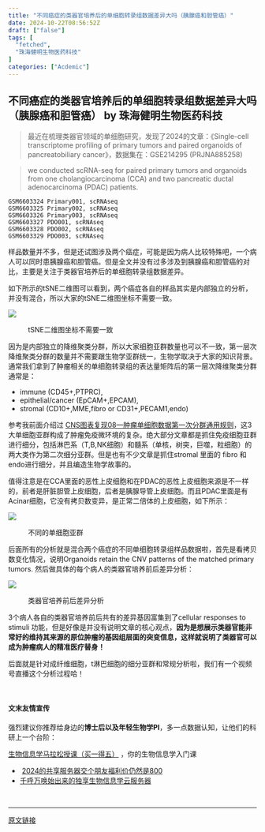 ```yaml
---
title: "不同癌症的类器官培养后的单细胞转录组数据差异大吗（胰腺癌和胆管癌）"
date: 2024-10-22T08:56:52Z
draft: ["false"]
tags: [
  "fetched",
  "珠海健明生物医药科技"
]
categories: ["Acdemic"]
---
```

不同癌症的类器官培养后的单细胞转录组数据差异大吗（胰腺癌和胆管癌） by 珠海健明生物医药科技
------
<div><section data-tool="mdnice编辑器" data-website="https://www.mdnice.com"><blockquote data-tool="mdnice编辑器"><span></span><p>最近在梳理类器官领域的单细胞研究，发现了2024的文章：《Single-cell transcriptome profiling of primary tumors and paired organoids of pancreatobiliary cancer》，数据集在：GSE214295 (PRJNA885258)</p></blockquote><blockquote data-tool="mdnice编辑器"><span></span><p>we conducted scRNA-seq for paired primary tumors and organoids from one cholangiocarcinoma (CCA) and two pancreatic ductal adenocarcinoma (PDAC) patients.</p></blockquote><pre data-tool="mdnice编辑器"><span></span><code>GSM6603324 Primary001, scRNAseq<br>GSM6603325 Primary002, scRNAseq<br>GSM6603326 Primary003, scRNAseq<br>GSM6603327 PDO001, scRNAseq<br>GSM6603328 PDO002, scRNAseq<br>GSM6603329 PDO003, scRNAseq<br></code></pre><p data-tool="mdnice编辑器">样品数量并不多，但是还试图涉及两个癌症，可能是因为病人比较特殊吧，一个病人可以同时患胰腺癌和胆管癌。但是全文并没有过多涉及到胰腺癌和胆管癌的对比，主要是关注于类器官培养后的单细胞转录组数据差异。</p><p data-tool="mdnice编辑器">如下所示的tSNE二维图可以看到，两个癌症各自的样品其实是内部独立的分析，并没有混合，所以大家的tSNE二维图坐标不需要一致。</p><p><img data-galleryid="" data-imgfileid="100045817" data-ratio="0.549074074074074" data-s="300,640" data-src="https://mmbiz.qpic.cn/mmbiz_png/cZNhZQ6j4wzsR1t3tRUmawF4iamNZWibs0nXn3IG2pS6LibQOrmepLn4hzichPgJ27MdHFyE1wWdxNptKib7b4ib89Hw/640?wx_fmt=png&amp;from=appmsg" data-type="png" data-w="1080" src="https://mmbiz.qpic.cn/mmbiz_png/cZNhZQ6j4wzsR1t3tRUmawF4iamNZWibs0nXn3IG2pS6LibQOrmepLn4hzichPgJ27MdHFyE1wWdxNptKib7b4ib89Hw/640?wx_fmt=png&amp;from=appmsg"></p><figure data-tool="mdnice编辑器"><figcaption>tSNE二维图坐标不需要一致</figcaption></figure><p data-tool="mdnice编辑器">因为是内部独立的降维聚类分群，所以大家细胞亚群数量也可以不一致，第一层次降维聚类分群的数量并不需要跟生物学亚群统一，生物学取决于大家的知识背景。通常我们拿到了肿瘤相关的单细胞转录组的表达量矩阵后的第一层次降维聚类分群通常是：</p><ul data-tool="mdnice编辑器"><li><section>immune (CD45+,PTPRC),</section></li><li><section>epithelial/cancer (EpCAM+,EPCAM),</section></li><li><section>stromal (CD10+,MME,fibro or CD31+,PECAM1,endo)</section></li></ul><p data-tool="mdnice编辑器">参考我前面介绍过 <a href="https://mp.weixin.qq.com/s?__biz=MzI1Njk4ODE0MQ==&amp;mid=2247488940&amp;idx=1&amp;sn=1cc8a8a74715087939b9721c0881775d&amp;scene=21#wechat_redirect" data-linktype="2">CNS图表复现08—肿瘤单细胞数据第一次分群通用规则</a>，这3大单细胞亚群构成了肿瘤免疫微环境的复杂。绝大部分文章都是抓住免疫细胞亚群进行细分，包括淋巴系（T,B,NK细胞）和髓系（单核，树突，巨噬，粒细胞）的两大类作为第二次细分亚群。但是也有不少文章是抓住stromal 里面的 fibro 和endo进行细分，并且编造生物学故事的。</p><p data-tool="mdnice编辑器">值得注意是在CCA里面的恶性上皮细胞和在PDAC的恶性上皮细胞来源是不一样的，前者是肝脏胆管上皮细胞，后者是胰腺导管上皮细胞。而且PDAC里面是有Acinar细胞，它没有拷贝数变异，是正常二倍体的上皮细胞，如下所示：</p><p><img data-galleryid="" data-imgfileid="100045818" data-ratio="0.7074074074074074" data-s="300,640" data-src="https://mmbiz.qpic.cn/mmbiz_png/cZNhZQ6j4wzsR1t3tRUmawF4iamNZWibs0C6M8o2lgOtyq3V3TLu5GibL41lzrKOgXy47qTichWVmZ8iasQUpB1p3PQ/640?wx_fmt=png&amp;from=appmsg" data-type="png" data-w="1080" src="https://mmbiz.qpic.cn/mmbiz_png/cZNhZQ6j4wzsR1t3tRUmawF4iamNZWibs0C6M8o2lgOtyq3V3TLu5GibL41lzrKOgXy47qTichWVmZ8iasQUpB1p3PQ/640?wx_fmt=png&amp;from=appmsg"></p><figure data-tool="mdnice编辑器"><figcaption>不同的单细胞亚群</figcaption></figure><p data-tool="mdnice编辑器">后面所有的分析就是混合两个癌症的不同单细胞转录组样品数据啦，首先是看拷贝数变化情况，说明Organoids retain the CNV patterns of the matched primary tumors. 然后做具体的每个病人的类器官培养前后差异分析：</p><p><img data-galleryid="" data-imgfileid="100045819" data-ratio="0.6574074074074074" data-s="300,640" data-src="https://mmbiz.qpic.cn/mmbiz_png/cZNhZQ6j4wzsR1t3tRUmawF4iamNZWibs0gBb3P6XwugrZLH767ibqj7bnQnbc9STzzQYicptdM5lgicawXPC07hGOg/640?wx_fmt=png&amp;from=appmsg" data-type="png" data-w="1080" src="https://mmbiz.qpic.cn/mmbiz_png/cZNhZQ6j4wzsR1t3tRUmawF4iamNZWibs0gBb3P6XwugrZLH767ibqj7bnQnbc9STzzQYicptdM5lgicawXPC07hGOg/640?wx_fmt=png&amp;from=appmsg"></p><figure data-tool="mdnice编辑器"><figcaption>类器官培养前后差异分析</figcaption></figure><p data-tool="mdnice编辑器">3个病人各自的类器官培养前后共有的差异基因富集到了cellular responses to stimuli 功能，但是好像是并没有说明文章的核心观点，<strong>因为是想展示类器官能非常好的维持其来源的原位肿瘤的基因组层面的突变信息，这样就说明了类器官可以成为肿瘤病人的精准医疗替身！</strong></p><p data-tool="mdnice编辑器">后面就是针对成纤维细胞，t淋巴细胞的细分亚群和常规分析啦，我们有一个视频号直播这个分析过程哈！</p></section><section><br></section><h4 data-tool="mdnice编辑器">文末友情宣传</h4><p data-tool="mdnice编辑器">强烈建议你推荐给身边的<strong>博士后以及年轻生物学PI</strong>，多一点数据认知，让他们的科研上一个台阶：</p><section><a target="_blank" href="http://mp.weixin.qq.com/s?__biz=MzAxMDkxODM1Ng==&amp;mid=2247529099&amp;idx=1&amp;sn=fe3be2d43a6284a36c15625c23dc9a3e&amp;chksm=9b4b3230ac3cbb26b875bd0a294f24dfbd41a2b59996fbfe79087330d267c4ec70882683c3bd&amp;scene=21#wechat_redirect" textvalue="生物信息学马拉松‍授课（买一得五）" linktype="text" imgurl="" imgdata="null" data-itemshowtype="0" tab="innerlink" data-linktype="2" hasload="1">生物信息学马拉松授课（买一得五）</a> ，你的生物信息学入门课</section><ul data-tool="mdnice编辑器"><li><section> <a target="_blank" href="http://mp.weixin.qq.com/s?__biz=MzAxMDkxODM1Ng==&amp;mid=2247528363&amp;idx=1&amp;sn=5e02f3e9b2e148191e23ebc2c0d780e7&amp;chksm=9b4b2f10ac3ca606c1c4bac8cf112bb9b0f18e3c4262f5f2b8c0dba3bfedf2ba201507247005&amp;scene=21#wechat_redirect" textvalue="2024的共享服务器交个朋友福利价仍然是800" linktype="text" imgurl="" imgdata="null" data-itemshowtype="0" tab="innerlink" data-linktype="2" hasload="1">2024的共享服务器交个朋友福利价仍然是800</a></section></li><li><section><a target="_blank" href="http://mp.weixin.qq.com/s?__biz=MzAxMDkxODM1Ng==&amp;mid=2247519765&amp;idx=1&amp;sn=ce5a8c8182f854c88043059f8c2cb9ff&amp;chksm=9b4bceaeac3c47b88c19941d43dbb1401f3a92206481a0afc41159927868199643f795d62a7e&amp;scene=21#wechat_redirect" textvalue="千呼万唤始出来的独享生物信息学云服务器" linktype="text" imgurl="" imgdata="null" data-itemshowtype="0" tab="innerlink" data-linktype="2" hasload="1">千呼万唤始出来的独享生物信息学云服务器</a></section></li></ul><p><br></p><p><mp-style-type data-value="3"></mp-style-type></p></div>  
<hr>
<a href="https://mp.weixin.qq.com/s/Ne05ACbuKnHJ8REp8aCEFQ",target="_blank" rel="noopener noreferrer">原文链接</a>
